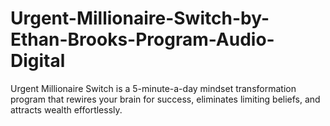 # Urgent-Millionaire-Switch-by-Ethan-Brooks-Program-Audio-Digital
Urgent Millionaire Switch is a 5-minute-a-day mindset transformation program that rewires your brain for success, eliminates limiting beliefs, and attracts wealth effortlessly.
